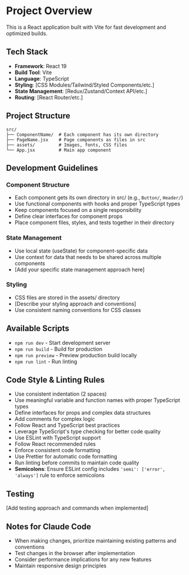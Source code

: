 # Project Overview

This is a React application built with Vite for fast development and optimized builds.

## Tech Stack
- **Framework**: React 19
- **Build Tool**: Vite
- **Language**: TypeScript
- **Styling**: [CSS Modules/Tailwind/Styled Components/etc.]
- **State Management**: [Redux/Zustand/Context API/etc.]
- **Routing**: [React Router/etc.]

## Project Structure
```
src/
├── ComponentName/  # Each component has its own directory
├── PageName.jsx    # Page components as files in src
├── assets/         # Images, fonts, CSS files
└── App.jsx         # Main app component
```

## Development Guidelines

### Component Structure
- Each component gets its own directory in src/ (e.g., `Button/`, `Header/`)
- Use functional components with hooks and proper TypeScript types
- Keep components focused on a single responsibility
- Define clear interfaces for component props
- Place component files, styles, and tests together in their directory

### State Management
- Use local state (useState) for component-specific data
- Use context for data that needs to be shared across multiple components
- [Add your specific state management approach here]

### Styling
- CSS files are stored in the assets/ directory
- [Describe your styling approach and conventions]
- Use consistent naming conventions for CSS classes

## Available Scripts
- `npm run dev` - Start development server
- `npm run build` - Build for production
- `npm run preview` - Preview production build locally
- `npm run lint` - Run linting

## Code Style & Linting Rules
- Use consistent indentation (2 spaces)
- Use meaningful variable and function names with proper TypeScript types
- Define interfaces for props and complex data structures
- Add comments for complex logic
- Follow React and TypeScript best practices
- Leverage TypeScript's type checking for better code quality
- Use ESLint with TypeScript support
- Follow React recommended rules
- Enforce consistent code formatting
- Use Prettier for automatic code formatting
- Run linting before commits to maintain code quality
- **Semicolons**: Ensure ESLint config includes `'semi': ['error', 'always']` rule to enforce semicolons

## Testing
[Add testing approach and commands when implemented]

## Notes for Claude Code
- When making changes, prioritize maintaining existing patterns and conventions
- Test changes in the browser after implementation
- Consider performance implications for any new features
- Maintain responsive design principles
